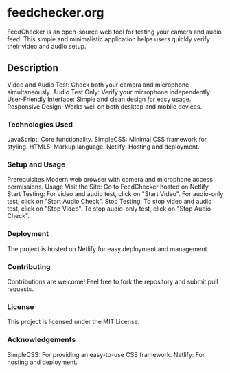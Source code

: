 # feedchecker.org

FeedChecker is an open-source web tool for testing your camera and audio feed. This simple and minimalistic application helps users quickly verify their video and audio setup.

## Description
Video and Audio Test: Check both your camera and microphone simultaneously.
Audio Test Only: Verify your microphone independently.
User-Friendly Interface: Simple and clean design for easy usage.
Responsive Design: Works well on both desktop and mobile devices.

### Technologies Used
JavaScript: Core functionality.
SimpleCSS: Minimal CSS framework for styling.
HTML5: Markup language.
Netlify: Hosting and deployment.

### Setup and Usage
Prerequisites
Modern web browser with camera and microphone access permissions.
Usage
Visit the Site: Go to FeedChecker hosted on Netlify.
Start Testing:
For video and audio test, click on "Start Video".
For audio-only test, click on "Start Audio Check".
Stop Testing:
To stop video and audio test, click on "Stop Video".
To stop audio-only test, click on "Stop Audio Check".

### Deployment
The project is hosted on Netlify for easy deployment and management.

### Contributing
Contributions are welcome! Feel free to fork the repository and submit pull requests.

### License
This project is licensed under the MIT License.

### Acknowledgements
SimpleCSS: For providing an easy-to-use CSS framework.
Netlify: For hosting and deployment.

